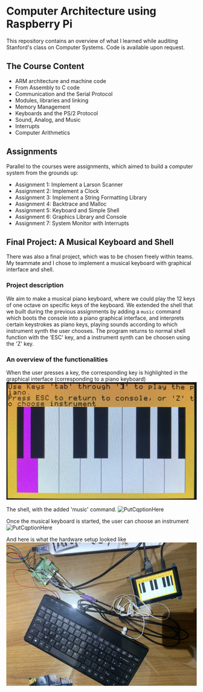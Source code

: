 # Computer Architecture using Raspberry Pi 

This repository contains an overview of what I learned while auditing Stanford's class on Computer Systems. Code is available upon request. 

## The Course Content 

- ARM architecture and machine code
- From Assembly to C code 
- Communication and the Serial Protocol 
- Modules, libraries and linking 
- Memory Management 
- Keyboards and the PS/2 Protocol 
- Sound, Analog, and Music 
- Interrupts 
- Computer Arithmetics 

## Assignments 

Parallel to the courses were assignments, which aimed to build a computer system from the grounds up: 
- Assignment 1: Implement a Larson Scanner
- Assignment 2: Implement a Clock 
- Assignment 3: Implement a String Formatting Library 
- Assignment 4: Backtrace and Malloc 
- Assignment 5: Keyboard and Simple Shell 
- Assignment 6: Graphics Library and Console 
- Assignment 7: System Monitor with Interrupts 

## Final Project: A Musical Keyboard and Shell 

There was also a final project, which was to be chosen freely within teams. My teammate and I chose to implement a musical keyboard with graphical interface and shell. 

### Project description
We aim to make a musical piano keyboard, where we could play the 12 keys of one octave on specific keys of the keyboard. We extended the shell that we built during the previous assignments by adding a `music` command which boots the console into a piano graphical interface, and interprets certain keystrokes as piano keys, playing sounds according to which instrument synth the user chooses. The program returns to normal shell function with the 'ESC' key, and a instrument synth can be choosen using the 'Z' key.

### An overview of the functionalities

When the user presses a key, the corresponding key is highlighted in the graphical interface (corresponding to a piano keyboard)
![_PutCqptionHere_](Coloring_Key.jpeg)

The shell, with the added 'music' command.
![_PutCqptionHere_](Shell_Prompt.jpeg)

Once the musical keyboard is started, the user can choose an instrument 
![_PutCqptionHere_](Choosing_Instrument.jpeg)

And here is what the hardware setup looked like 
![_PutCqptionHere_](Hardware_Setup.jpeg)

